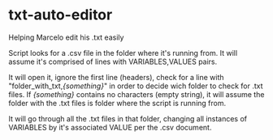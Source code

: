 # txt-auto-editor
Helping Marcelo edit his .txt easily

Script looks for a .csv file in the folder where it's running from. It will assume it's comprised of lines with VARIABLES,VALUES pairs.

It will open it, ignore the first line (headers), check for a line with "folder_with_txt,_{something}_" in order to decide wich folder to check for .txt files. If _{something}_ contains no characters (empty string), it will assume the folder with the .txt files is folder where the script is running from.
  
It will go through all the .txt files in that folder, changing all instances of VARIABLES by it's associated VALUE per the .csv document.
